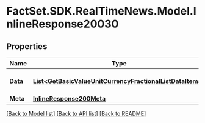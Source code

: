 # FactSet.SDK.RealTimeNews.Model.InlineResponse20030

## Properties

Name | Type | Description | Notes
------------ | ------------- | ------------- | -------------
**Data** | [**List&lt;GetBasicValueUnitCurrencyFractionalListDataItems&gt;**](GetBasicValueUnitCurrencyFractionalListDataItems.md) | List of fractional currencies. | [optional] 
**Meta** | [**InlineResponse200Meta**](InlineResponse200Meta.md) |  | [optional] 

[[Back to Model list]](../README.md#documentation-for-models) [[Back to API list]](../README.md#documentation-for-api-endpoints) [[Back to README]](../README.md)


